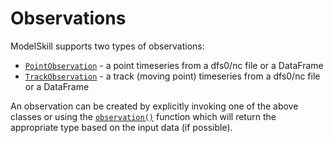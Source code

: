 # Observations

ModelSkill supports two types of observations:
 
* [`PointObservation`](point.md) - a point timeseries from a dfs0/nc file or a DataFrame
* [`TrackObservation`](track.md) - a track (moving point) timeseries from a dfs0/nc file or a DataFrame

An observation can be created by explicitly invoking one of the above classes or using the [`observation()`](observation.md) function which will return the appropriate type based on the input data (if possible).

